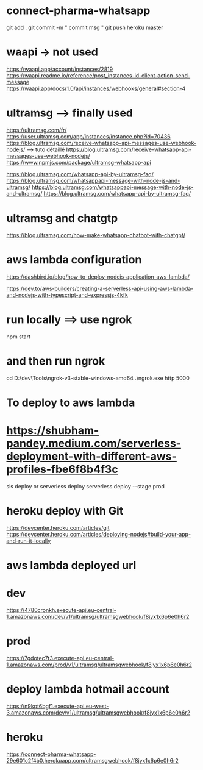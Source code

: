 # connect-pharma-whatsapp



git add .
git commit -m " commit msg "
git push heroku master


# waapi -> not used
https://waapi.app/account/instances/2819
https://waapi.readme.io/reference/post_instances-id-client-action-send-message
https://waapi.app/docs/1.0/api/instances/webhooks/general#section-4

# ultramsg --> finally used
https://ultramsg.com/fr/
https://user.ultramsg.com/app/instances/instance.php?id=70436
https://blog.ultramsg.com/receive-whatsapp-api-messages-use-webhook-nodejs/ --> tuto détaillé
https://blog.ultramsg.com/receive-whatsapp-api-messages-use-webhook-nodejs/
https://www.npmjs.com/package/ultramsg-whatsapp-api

https://blog.ultramsg.com/whatsapp-api-by-ultramsg-faq/
https://blog.ultramsg.com/whatsappapi-message-with-node-js-and-ultramsg/
https://blog.ultramsg.com/whatsappapi-message-with-node-js-and-ultramsg/
https://blog.ultramsg.com/whatsapp-api-by-ultramsg-faq/

# ultramsg and chatgtp
https://blog.ultramsg.com/how-make-whatsapp-chatbot-with-chatgpt/


# aws lambda configuration
https://dashbird.io/blog/how-to-deploy-nodejs-application-aws-lambda/

https://dev.to/aws-builders/creating-a-serverless-api-using-aws-lambda-and-nodejs-with-typescript-and-expressjs-4kfk


# run locally ==> use ngrok
npm start 
# and then run ngrok
cd D:\dev\Tools\ngrok-v3-stable-windows-amd64
 .\ngrok.exe http 5000


 # To deploy to aws lambda 
   # https://shubham-pandey.medium.com/serverless-deployment-with-different-aws-profiles-fbe6f8b4f3c
 sls deploy
  or 
 serverless deploy
 serverless deploy --stage prod


# heroku deploy with Git
https://devcenter.heroku.com/articles/git
https://devcenter.heroku.com/articles/deploying-nodejs#build-your-app-and-run-it-locally



# aws lambda deployed url
# dev
https://4780cronkh.execute-api.eu-central-1.amazonaws.com/dev/v1/ultramsg/ultramsgwebhook/f8jyx1x6p6e0h6r2

# prod
https://7gdotec7t3.execute-api.eu-central-1.amazonaws.com/prod/v1/ultramsg/ultramsgwebhook/f8jyx1x6p6e0h6r2

# deploy lambda hotmail account
https://n9kpt6bgf1.execute-api.eu-west-3.amazonaws.com/dev/v1/ultramsg/ultramsgwebhook/f8jyx1x6p6e0h6r2

# heroku
https://connect-pharma-whatsapp-29e601c2f4b0.herokuapp.com/ultramsgwebhook/f8jyx1x6p6e0h6r2



